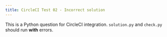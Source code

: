 ```yaml
---
title: CircleCI Test 02 - Incorrect solution
---
```


This is a Python question for CircleCI integration. `solution.py` and `check.py` should run **with** errors.
